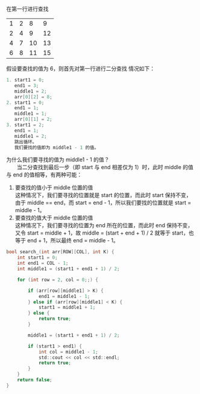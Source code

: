 在第一行进行查找

<table>
    <tr>
        <td>1</td>
        <td>2</td>
        <td>8</td>
        <td>9</td>
    </tr>
    <tr>
        <td>2</td>
        <td>4</td>
        <td>9</td>
        <td>12</td>
    </tr>
    <tr>
        <td>4</td>
        <td>7</td>
        <td>10</td>
        <td>13</td>
    </tr>
    <tr>
        <td>6</td>
        <td>8</td>
        <td>11</td>
        <td>15</td>
    </tr>
</table>

假设要查找的值为 6，则首先对第一行进行二分查找
情况如下： 
```c 
1. start1 = 0;  
   end1 = 3;  
   middle1 = 2;  
   arr[0][2] = 8;  
2. start1 = 0;  
   end1 = 1;  
   middle1 = 1;  
   arr[0][1] = 2;
3. start1 = 2;  
   end1 = 1;  
   middle1 = 2;  
   跳出循环。
   我们要找的值即为 middle1 - 1 的值。
```
为什么我们要寻找的值为 middle1 - 1 的值？  
&emsp;&emsp;当二分查找到最后一步（即 start 与 end 相差仅为 1）时，此时 middle 的值与 end 的值相等，有两种可能：  
1. 要查找的值小于 middle 位置的值  
   这种情况下，我们要寻找的位置就是 start 的位置，而此时 start 保持不变，由于 middle == end，而 start = end - 1，所以我们要找的位置就是 start = middle - 1。
1. 要查找的值大于 middle 位置的值   
   这种情况下，我们要寻找的位置为 end 所在的位置，而此时 end 保持不变，又令 start = middle + 1，故 middle = (start + end + 1) / 2 就等于 start，也等于 end + 1，所以最终 end = middle - 1。
```c
bool search_(int arr[ROW][COL], int K) {
	int start1 = 0;
	int end1 = COL - 1;
	int middle1 = (start1 + end1 + 1) / 2;

	for (int row = 2, col = 0;;) {

		if (arr[row][middle1] > K) {
			end1 = middle1 - 1;
		} else if (arr[row][middle1] < K) {
			start1 = middle1 + 1;
		} else {
			return true;
		}

		middle1 = (start1 + end1 + 1) / 2;

		if (start1 > end1) {
			int col = middle1 - 1;
			std::cout << col << std::endl;
			return true;
		}
	}
	return false;
}
```